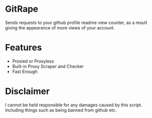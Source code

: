 # GitRape

Sends requests to your github profile readme view counter, as a result giving the appearance of more views of your account.

# Features
- Proxied or Proxyless
- Built-in Proxy Scraper and Checker
- Fast Enough

# Disclaimer

I cannot be held responsible for any damages caused by this script. Including things such as being banned from github etc.


